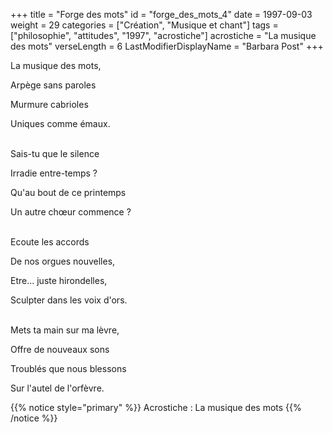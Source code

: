 +++
title = "Forge des mots"
id = "forge_des_mots_4"
date = 1997-09-03
weight = 29
categories = ["Création", "Musique et chant"]
tags = ["philosophie", "attitudes", "1997", "acrostiche"]
acrostiche = "La musique des mots"
verseLength = 6
LastModifierDisplayName = "Barbara Post"
+++

La musique des mots,

Arpège sans paroles

Murmure cabrioles

Uniques comme émaux.

 \
Sais-tu que le silence

Irradie entre-temps ?

Qu'au bout de ce printemps

Un autre chœur commence ?

 \
Ecoute les accords

De nos orgues nouvelles,

Etre... juste hirondelles,

Sculpter dans les voix d'ors.

 \
Mets ta main sur ma lèvre,

Offre de nouveaux sons

Troublés que nous blessons

Sur l'autel de l'orfèvre.

{{% notice style="primary" %}}
Acrostiche : La musique des mots
{{% /notice %}}
